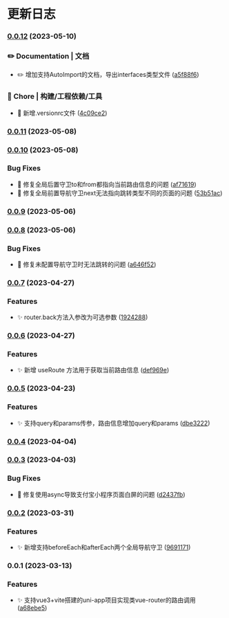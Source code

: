 # 更新日志 


### [0.0.12](https://gitee.com/fant-mini/uni-mini-router/compare/v0.0.11...v0.0.12) (2023-05-10)


### ✏️ Documentation | 文档

* ✏️  增加支持AutoImport的文档，导出interfaces类型文件 ([a5f88f6](https://gitee.com/fant-mini/uni-mini-router/commit/a5f88f6785c9770eb8a1930f261ee9681b3f2c9b))


### 🚀 Chore | 构建/工程依赖/工具

* 🚀 新增.versionrc文件 ([4c09ce2](https://gitee.com/fant-mini/uni-mini-router/commit/4c09ce2ea9cbe154ad0996d10977d68873468862))

### [0.0.11](https://gitee.com/fant-mini/uni-mini-router/compare/v0.0.10...v0.0.11) (2023-05-08)

### [0.0.10](https://gitee.com/fant-mini/uni-mini-router/compare/v0.0.9...v0.0.10) (2023-05-08)


### Bug Fixes

* 🐛 修复全局后置守卫to和from都指向当前路由信息的问题 ([af71619](https://gitee.com/fant-mini/uni-mini-router/commit/af7161983768d69ca7ff420ffeb80e905af121ae))
* 🐛 修复全局前置导航守卫next无法指向跳转类型不同的页面的问题 ([53b51ac](https://gitee.com/fant-mini/uni-mini-router/commit/53b51acff62c0179a757b493ab0521d0e8a35811))

### [0.0.9](https://gitee.com/fant-mini/uni-mini-router/compare/v0.0.8...v0.0.9) (2023-05-06)

### [0.0.8](https://gitee.com/fant-mini/uni-mini-router/compare/v0.0.7...v0.0.8) (2023-05-06)


### Bug Fixes

* 🐛 修复未配置导航守卫时无法跳转的问题 ([a646f52](https://gitee.com/fant-mini/uni-mini-router/commit/a646f52b31285fad51d4f0c9e5b188711d140269))

### [0.0.7](https://gitee.com/fant-mini/uni-mini-router/compare/v0.0.6...v0.0.7) (2023-04-27)


### Features

* ✨ router.back方法入参改为可选参数 ([1924288](https://gitee.com/fant-mini/uni-mini-router/commit/1924288b9910685300f584380f5bf1ced6822490))

### [0.0.6](https://gitee.com/fant-mini/uni-mini-router/compare/v0.0.5...v0.0.6) (2023-04-27)


### Features

* ✨ 新增 useRoute 方法用于获取当前路由信息 ([def969e](https://gitee.com/fant-mini/uni-mini-router/commit/def969e2bf338ec3e0eeb6db45039d6a0d102258))

### [0.0.5](https://gitee.com/fant-mini/uni-mini-router/compare/v0.0.4...v0.0.5) (2023-04-23)


### Features

* ✨ 支持query和params传参，路由信息增加query和params ([dbe3222](https://gitee.com/fant-mini/uni-mini-router/commit/dbe322274e48f59e92332df38073d6d8f088a993))

### [0.0.4](https://gitee.com/fant-mini/uni-mini-router/compare/v0.0.3...v0.0.4) (2023-04-04)

### [0.0.3](https://gitee.com/fant-mini/uni-read-pages-vite/compare/v0.0.2...v0.0.3) (2023-04-03)


### Bug Fixes

* 🐛 修复使用async导致支付宝小程序页面白屏的问题 ([d2437fb](https://gitee.com/fant-mini/uni-read-pages-vite/commit/d2437fb41b505bb9ed4dc34db777a15f9fae4280))

### [0.0.2](https://gitee.com/fant-mini/uni-read-pages-vite/compare/v0.0.1...v0.0.2) (2023-03-31)


### Features

* ✨ 新增支持beforeEach和afterEach两个全局导航守卫 ([9691171](https://gitee.com/fant-mini/uni-read-pages-vite/commit/96911711605bb8d6522c042a5720fbacdb50c1d8))

### 0.0.1 (2023-03-13)


### Features

* ✨ 支持vue3+vite搭建的uni-app项目实现类vue-router的路由调用 ([a68ebe5](https://gitee.com/fant-mini/uni-read-pages-vite/commit/a68ebe5c58966143edc592e762f001e51d2510d8))
